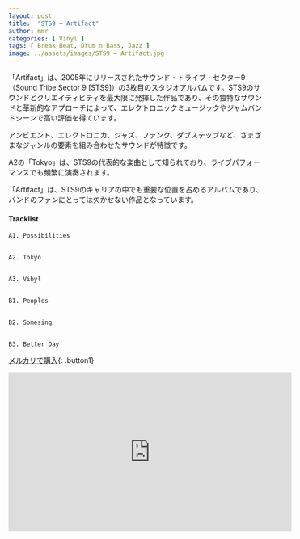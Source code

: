 ```yaml
---
layout: post
title:  "STS9 – Artifact"
author: mmr
categories: [ Vinyl ]
tags: [ Break Beat, Drum n Bass, Jazz ]
image: ../assets/images/STS9 – Artifact.jpg
---
```


「Artifact」は、2005年にリリースされたサウンド・トライブ・セクター9（Sound Tribe Sector 9 [STS9]）の3枚目のスタジオアルバムです。STS9のサウンドとクリエイティビティを最大限に発揮した作品であり、その独特なサウンドと革新的なアプローチによって、エレクトロニックミュージックやジャムバンドシーンで高い評価を得ています。

アンビエント、エレクトロニカ、ジャズ、ファンク、ダブステップなど、さまざまなジャンルの要素を組み合わせたサウンドが特徴です。

A2の「Tokyo」は、STS9の代表的な楽曲として知られており、ライブパフォーマンスでも頻繁に演奏されます。

「Artifact」は、STS9のキャリアの中でも重要な位置を占めるアルバムであり、バンドのファンにとっては欠かせない作品となっています。


#### Tracklist
```md
A1. Possibilities


A2. Tokyo


A3. Vibyl


B1. Peoples


B2. Somesing


B3. Better Day
```

[メルカリで購入](https://jp.mercari.com/item/m77083791286?afid=6142608987){: .button1}

<iframe width="560" height="315" src="https://www.youtube.com/embed/w-dPyfCe_vQ?si=GHXuKOfR8ZEVKid0" title="YouTube video player" frameborder="0" allow="accelerometer; autoplay; clipboard-write; encrypted-media; gyroscope; picture-in-picture; web-share" referrerpolicy="strict-origin-when-cross-origin" allowfullscreen></iframe>